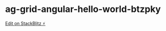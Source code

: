 # ag-grid-angular-hello-world-btzpky

[Edit on StackBlitz ⚡️](https://stackblitz.com/edit/ag-grid-angular-hello-world-btzpky)